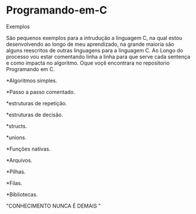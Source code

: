 # Programando-em-C
Exemplos

São pequenos exemplos para a intrudução a linguagem C, na qual estou desenvolvendo ao longo de meu aprendizado, na grande maioria são alguns reescritos de outras linguagens para a linguagem C.
Ao Longo do processo vou estar comentando linha a linha para que serve cada sentença e como  impacta no algoritmo.
Oque voçê encontrara no repositorio Programando em C.

*Algoritmos simples.

*Passo a passo comentado.

*estruturas de repetição.

*estruturas de decisão.

*structs.

*unions.

*Funções nativas.

*Arquivos.

*Pilhas.

*Filas.

*Bibliotecas.


"CONHECIMENTO NUNCA É DEMAIS "
